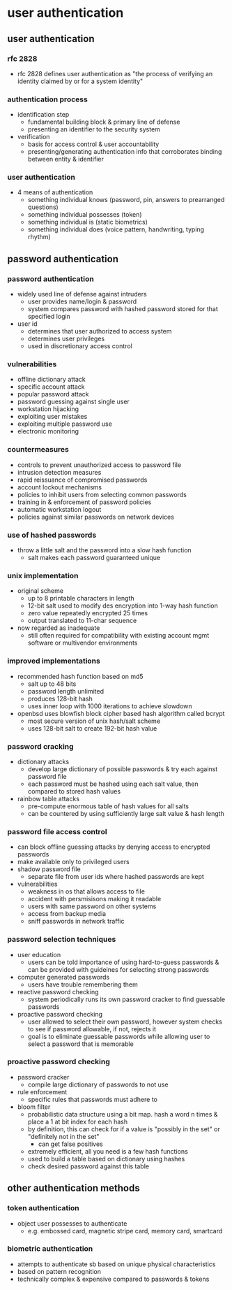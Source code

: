 # user authentication

## user authentication

### rfc 2828

- rfc 2828 defines user authentication as "the process of verifying an identity claimed by or for a system identity"

### authentication process

- identification step
  - fundamental building block & primary line of defense
  - presenting an identifier to the security system
- verification
  - basis for access control & user accountability
  - presenting/generating authentication info that corroborates binding between entity & identifier

### user authentication

- 4 means of authentication
  - something individual knows (password, pin, answers to prearranged questions)
  - something individual possesses (token)
  - something individual is (static biometrics)
  - something individual does (voice pattern, handwriting, typing rhythm)

## password authentication

### password authentication

- widely used line of defense against intruders
  - user provides name/login & password
  - system compares password with hashed password stored for that specified login
- user id
  - determines that user authorized to access system
  - determines user privileges
  - used in discretionary access control

### vulnerabilities

- offline dictionary attack
- specific account attack
- popular password attack
- password guessing against single user
- workstation hijacking
- exploiting user mistakes
- exploiting multiple password use
- electronic monitoring

### countermeasures

- controls to prevent unauthorized access to password file
- intrusion detection measures
- rapid reissuance of compromised passwords
- account lockout mechanisms
- policies to inhibit users from selecting common passwords
- training in & enforcement of password policies
- automatic workstation logout
- policies against similar passwords on network devices

### use of hashed passwords

- throw a little salt and the password into a slow hash function
  - salt makes each password guaranteed unique

### unix implementation

- original scheme
  - up to 8 printable characters in length
  - 12-bit salt used to modify des encryption into 1-way hash function
  - zero value repeatedly encrypted 25 times
  - output translated to 11-char sequence
- now regarded as inadequate
  - still often required for compatibility with existing account mgmt software or multivendor environments

### improved implementations

- recommended hash function based on md5
  - salt up to 48 bits
  - password length unlimited
  - produces 128-bit hash
  - uses inner loop with 1000 iterations to achieve slowdown
- openbsd uses blowfish block cipher based hash algorithm called bcrypt
  - most secure version of unix hash/salt scheme
  - uses 128-bit salt to create 192-bit hash value

### password cracking

- dictionary attacks
  - develop large dictionary of possible passwords & try each against password file
  - each password must be hashed using each salt value, then compared to stored hash values
- rainbow table attacks
  - pre-compute enormous table of hash values for all salts
  - can be countered by using sufficiently large salt value & hash length

### password file access control

- can block offline guessing attacks by denying access to encrypted passwords
- make available only to privileged users
- shadow password file
  - separate file from user ids where hashed passwords are kept
- vulnerabilities
  - weakness in os that allows access to file
  - accident with persmisisons making it readable
  - users with same password on other systems
  - access from backup media
  - sniff passwords in network traffic

### password selection techniques

- user education
  - users can be told importance of using hard-to-guess passwords & can be provided with guideines for selecting strong passwords
- computer generated passwords
  - users have trouble remembering them
- reactive password checking
  - system periodically runs its own password cracker to find guessable passwords
- proactive password checking
  - user allowed to select their own password, however system checks to see if password allowable, if not, rejects it
  - goal is to eliminate guessable passwords while allowing user to select a password that is memorable

### proactive password checking

- password cracker
  - compile large dictionary of passwords to not use
- rule enforcement
  - specific rules that passwords must adhere to
- bloom filter
  - probabilistic data structure using a bit map. hash a word n times & place a 1 at bit index for each hash
  - by definition, this can check for if a value is "possibly in the set" or "definitely not in the set"
    - can get false positives
  - extremely efficient, all you need is a few hash functions
  - used to build a table based on dictionary using hashes
  - check desired password against this table

## other authentication methods

### token authentication

- object user possesses to authenticate
  - e.g. embossed card, magnetic stripe card, memory card, smartcard

### biometric authentication

- attempts to authenticate sb based on unique physical characteristics
- based on pattern recognition
- technically complex & expensive compared to passwords & tokens
